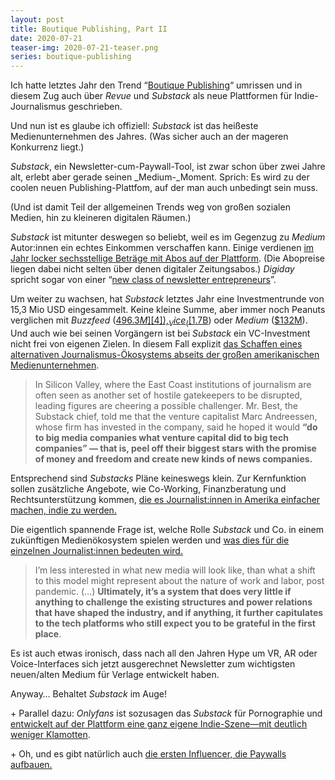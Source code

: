 ```yaml
---
layout: post
title: Boutique Publishing, Part II
date: 2020-07-21
teaser-img: 2020-07-21-teaser.png
series: boutique-publishing
---
```


Ich hatte letztes Jahr den Trend “[Boutique Publishing][1]“ umrissen und in diesem Zug auch über _Revue_ und _Substack_ als neue Plattformen für Indie-Journalismus geschrieben.

Und nun ist es glaube ich offiziell: _Substack_ ist das heißeste Medienunternehmen des Jahres. (Was sicher auch an der mageren Konkurrenz liegt.)

_Substack_, ein Newsletter-cum-Paywall-Tool, ist zwar schon über zwei Jahre alt, erlebt aber gerade seinen _Medium-_Moment. Sprich: Es wird zu der coolen neuen Publishing-Plattfom, auf der man auch unbedingt sein muss.

(Und ist damit Teil der allgemeinen Trends weg von großen sozialen Medien, hin zu kleineren digitalen Räumen.)

_Substack_ ist mitunter deswegen so beliebt, weil es im Gegenzug zu _Medium_ Autor:innen ein echtes Einkommen verschaffen kann. Einige verdienen [im Jahr locker sechsstellige Beträge mit Abos auf der Plattform][2]. (Die Abopreise liegen dabei nicht selten über denen digitaler Zeitungsabos.) _Digiday_ spricht sogar von einer “[new class of newsletter entrepreneurs][3]”.

Um weiter zu wachsen, hat _Substack_ letztes Jahr eine Investmentrunde von 15,3 Mio USD eingesammelt. Keine kleine Summe, aber immer noch Peanuts verglichen mit _Buzzfeed_ ([$496.3M][4]), _Vice_ ([$1.7B][5]) oder _Medium_ ([$132M][6]). Und auch wie bei seinen Vorgängern ist bei _Substack_ ein VC-Investment nicht frei von eigenen Zielen. In diesem Fall explizit [das Schaffen eines alternativen Journalismus-Ökosystems abseits der großen amerikanischen Medienunternehmen][7].

> In Silicon Valley, where the East Coast institutions of journalism are often seen as another set of hostile gatekeepers to be disrupted, leading figures are cheering a possible challenger. Mr. Best, the Substack chief, told me that the venture capitalist Marc Andreessen, whose firm has invested in the company, said he hoped it would **“do to big media companies what venture capital did to big tech companies” — that is, peel off their biggest stars with the promise of money and freedom and create new kinds of news companies.**

Entsprechend sind _Substacks_ Pläne keineswegs klein. Zur Kernfunktion sollen zusätzliche Angebote, wie Co-Working, Finanzberatung und Rechtsunterstützung kommen, [die es Journalist:innen in Amerika einfacher machen, indie zu werden.][8]

Die eigentlich spannende Frage ist, welche Rolle _Substack_ und Co. in einem zukünftigen Medienökosystem spielen werden und [was dies für die einzelnen Journalist:innen bedeuten wird.][9]

> I’m less interested in what new media will look like, than what a shift to this model might represent about the nature of work and labor, post pandemic. (…) **Ultimately, it’s a system that does very little if anything to challenge the existing structures and power relations that have shaped the industry, and if anything, it further capitulates to the tech platforms who still expect you to be grateful in the first place**.

Es ist auch etwas ironisch, dass nach all den Jahren Hype um VR, AR oder Voice-Interfaces sich jetzt ausgerechnet Newsletter zum wichtigsten neuen/alten Medium für Verlage entwickelt haben.

Anyway… Behaltet _Substack_ im Auge!

\+ Parallel dazu: _Onlyfans_ ist sozusagen das _Substack_ für Pornographie und [entwickelt auf der Plattform eine ganz eigene Indie-Szene—mit deutlich weniger Klamotten][10].

\+ Oh, und es gibt natürlich auch [die ersten Influencer, die Paywalls aufbauen.][11]

[1]:	https://www.getrevue.co/profile/klingebeil/issues/lean-mean-publishing-machine-211337
[2]:	https://www.nytimes.com/2020/05/24/business/media/new-model-celebrity.html
[3]:	https://digiday.com/media/how-substack-has-spawned-a-new-class-of-newsletter-entrepreneurs/?utm_campaign=Johannes%20Klingebiel&utm_medium=email&utm_source=Revue%20newsletter
[4]:	https://www.crunchbase.com/search/funding_rounds/field/organizations/funding_total/buzzfeed
[5]:	https://www.crunchbase.com/search/funding_rounds/field/organizations/funding_total/vice
[6]:	https://www.crunchbase.com/search/funding_rounds/field/organizations/funding_total/medium
[7]:	https://www.nytimes.com/2020/05/24/business/media/new-model-celebrity.html
[8]:	https://on.substack.com/p/legal-support-for-substack-writers
[9]:	https://thelrs.substack.com/p/please-let-me-log-off
[10]:	http://theringer.com/2020/5/27/21269951/porn-coronavirus-pandemic-onlyfans
[11]:	http://voguebusiness.com/companies/influencer-paywall-what-it-means-for-fashion-brands